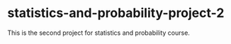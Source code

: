 # statistics-and-probability-project-2
This is the second project for statistics and probability course.
